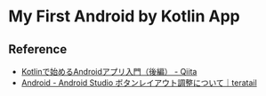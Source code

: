 # My First Android by Kotlin App

## Reference
- [Kotlinで始めるAndroidアプリ入門（後編） - Qiita](https://qiita.com/k-ysd/items/48aaf6de44e878c87c13)
- [Android - Android Studio ボタンレイアウト調整について｜teratail](https://teratail.com/questions/85315)

